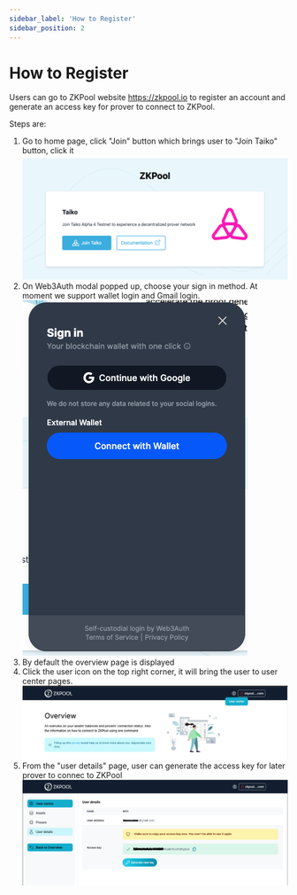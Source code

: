 ```yaml
---
sidebar_label: 'How to Register'
sidebar_position: 2
---
```


# How to Register
Users can go to ZKPool website https://zkpool.io to register an account and generate an access key for prover to connect to ZKPool.

Steps are:

1. Go to home page, click "Join" button which brings user to "Join Taiko" button, click it
![Join taiko](./images/join-taiko.png)
2. On Web3Auth modal popped up, choose your sign in method. At moment we support wallet login and Gmail login.
![Sign in](./images/sign-in.png)
3. By default the overview page is displayed
4. Click the user icon on the top right corner, it will bring the user to user center pages. 
![User center](./images/user-center.png)
5. From the "user details" page, user can generate the access key for later prover to connec to ZKPool
 ![User details](./images/user-details.png)
